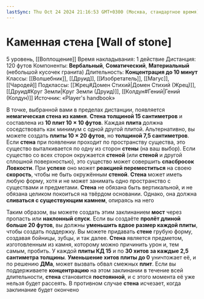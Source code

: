 ```yaml
---
lastSync: Thu Oct 24 2024 21:16:53 GMT+0300 (Москва, стандартное время)
---
```

# Каменная стена [Wall of stone]
5 уровень, [[Воплощение]]
Время накладывания: 1 действие
Дистанция: 120 футов
Компоненты: **Вербальный**, **Соматический**, **Материальный** (небольшой кусочек гранита)
Длительность: **Концентрация до 10 минут**
Классы: [[Волшебник]], [[Друид]], [[Изобретатель]], [[Магус]], [[Чародей]]
Подклассы: [[Жрец#Домен Стихий|Домен Стихий (Жрец)]], [[Друид#Круг Земли|Круг Земли (Друид)]], [[Колдун#Гений|Гений (Колдун)]]
Источник: «Player's handbook»

В точке, выбранной вами в пределах дистанции, появляется **немагическая стена из камня**. **Стена толщиной 15 сантиметров** и составлена из **10 плит 10 × 10 футов**. Каждая **плита** должна соседствовать как минимум с одной другой плитой. Альтернативно, вы можете создать **плиты 10 × 20 футов**, но **толщиной 7,5 сантиметров**. Если **стена** при появлении проходит по пространству существа, это существо выталкивается по одну из сторон **стены** (на ваш выбор). Если существо со всех сторон окружается **стеной** (или **стеной** и другой сплошной поверхностью), это существо может совершить **спасбросок Ловкости**. При **успехе** оно может **реакцией переместиться** на своею **скорость**, чтобы не быть окружённым **стеной**. **Стена** может иметь любую форму, хотя и не может занимать одно пространство с существами и предметами. **Стена** не обязана быть вертикальной, и не обязана целиком покоиться на твёрдом основании. Однако, она должна **сливаться с существующим камнем**, опираясь на него

Таким образом, вы можете создать этим заклинанием **мост** через пропасть или **наклонный спуск**. Если вы создаёте **пролёт длиной больше 20 футов**, вы должны **уменьшить вдвое размер каждой плиты**, чтобы создать поддержку. Вы можете придавать **стене** грубую форму, создавая бойницы, зубцы, и так далее. **Стена** является предметом, изготовленным из камня, которому можно причинить урон и, тем самым, пробить. У каждой **плиты КД 15** и по **30 хитов за каждые 2,5 сантиметра толщины**. **Уменьшение хитов плиты до 0** уничтожает её, и по решению **ДМа**, может вызвать обвал смежных **плит**. Если вы поддерживаете **концентрацию** на этом заклинании в течение всей длительности, **стена** становится **постоянной**, и с этого момента её уже нельзя будет рассеять. В противном случае **стена** исчезает, когда заклинание будет окончено
